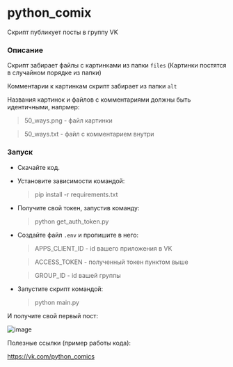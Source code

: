 # python_comix

Скрипт публикует посты в группу VK

### Описание

Скрипт забирает файлы с картинками из папки ```files``` 
(Картинки постятся в случайном порядке из папки)

Комментарии к картинкам скрипт забирает из папки ```alt```

Названия картинок и файлов с комментариями должны быть идентичными, напрмер:

  > 50_ways.png - файл картинки

  > 50_ways.txt - файл с комментарием внутри

### Запуск

* Скачайте код.

* Установите зависимости командой:
    
  > pip install -r requirements.txt

* Получите свой токен, запустив команду:

  > python get_auth_token.py

* Создайте файл ```.env``` и пропишите в него:

  > APPS_CLIENT_ID - id вашего приложения в VK

  > ACCESS_TOKEN - полученный токен пунктом выше

  > GROUP_ID - id вашей группы

* Запустите скрипт командой:

  > python main.py 

И получите свой первый пост:

![image](https://user-images.githubusercontent.com/58893102/184844402-00b89004-a450-4213-b576-1adf5320446a.png)

Полезные ссылки (пример работы кода):

https://vk.com/python_comics

